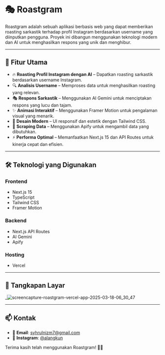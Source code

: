 # 🎭 Roastgram

Roastgram adalah sebuah aplikasi berbasis web yang dapat memberikan roasting sarkastik terhadap profil Instagram berdasarkan username yang diinputkan pengguna. Proyek ini dibangun menggunakan teknologi modern dan AI untuk menghasilkan respons yang unik dan menghibur.

---

## 🚀 Fitur Utama

- 🔥 **Roasting Profil Instagram dengan AI** – Dapatkan roasting sarkastik berdasarkan username Instagram.
- 🔍 **Analisis Username** – Memproses data untuk menghasilkan roasting yang relevan.
- 🎭 **Respons Sarkastik** – Menggunakan AI Gemini untuk menciptakan respons yang lucu dan tajam.
- ✨ **Animasi Interaktif** – Menggunakan Framer Motion untuk pengalaman visual yang menarik.
- 🎨 **Desain Modern** – UI responsif dan estetik dengan Tailwind CSS.
- 🔗 **Scraping Data** – Menggunakan Apify untuk mengambil data yang dibutuhkan.
- ⚡ **Performa Optimal** – Memanfaatkan Next.js 15 dan API Routes untuk kinerja cepat dan efisien.

---

## 🛠️ Teknologi yang Digunakan

### **Frontend**

- Next.js 15
- TypeScript
- Tailwind CSS
- Framer Motion

### **Backend**

- Next.js API Routes
- AI Gemini
- Apify

### **Hosting**

- Vercel

---

## 📸 Tangkapan Layar

\_![screencapture-roastgram-vercel-app-2025-03-18-06_30_47](https://github.com/user-attachments/assets/95f49008-64ea-4b7c-8a0a-b96152113d04)


---

## 📫 Kontak

- 📧 **Email**: syhrulnizm7@gmail.com
- 📸 **Instagram**: [@alangkun](https://instagram.com/alangkun)

Terima kasih telah menggunakan Roastgram! 🚀🔥
